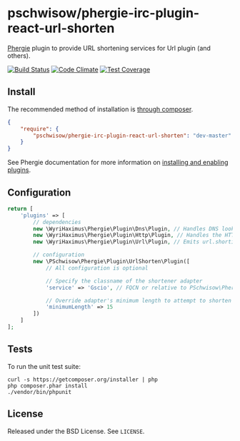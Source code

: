# pschwisow/phergie-irc-plugin-react-url-shorten

[Phergie](http://github.com/phergie/phergie-irc-bot-react/) plugin to provide URL shortening services for Url plugin (and others).

[![Build Status](https://secure.travis-ci.org/PSchwisow/phergie-irc-plugin-react-url-shorten.png?branch=master)](http://travis-ci.org/PSchwisow/phergie-irc-plugin-react-url-shorten) [![Code Climate](https://codeclimate.com/github/PSchwisow/phergie-irc-plugin-react-url-shorten/badges/gpa.svg)](https://codeclimate.com/github/PSchwisow/phergie-irc-plugin-react-url-shorten) [![Test Coverage](https://codeclimate.com/github/PSchwisow/phergie-irc-plugin-react-url-shorten/badges/coverage.svg)](https://codeclimate.com/github/PSchwisow/phergie-irc-plugin-react-url-shorten)

## Install

The recommended method of installation is [through composer](http://getcomposer.org).

```JSON
{
    "require": {
        "pschwisow/phergie-irc-plugin-react-url-shorten": "dev-master"
    }
}
```

See Phergie documentation for more information on
[installing and enabling plugins](https://github.com/phergie/phergie-irc-bot-react/wiki/Usage#plugins).

## Configuration

```php
return [
    'plugins' => [
        // dependencies
        new \WyriHaximus\Phergie\Plugin\Dns\Plugin, // Handles DNS lookups for the HTTP plugin
        new \WyriHaximus\Phergie\Plugin\Http\Plugin, // Handles the HTTP requests for this plugin
        new \WyriHaximus\Phergie\Plugin\Url\Plugin, // Emits url.shorting.* events

        // configuration
        new \PSchwisow\Phergie\Plugin\UrlShorten\Plugin([
            // All configuration is optional

            // Specify the classname of the shortener adapter
            'service' => 'Gscio', // FQCN or relative to PSchwisow\Phergie\Plugin\UrlShorten\Adapter

            // Override adapter's minimum length to attempt to shorten
            'minimumLength' => 15
        ])
    ]
];
```

## Tests

To run the unit test suite:

```
curl -s https://getcomposer.org/installer | php
php composer.phar install
./vendor/bin/phpunit
```

## License

Released under the BSD License. See `LICENSE`.
